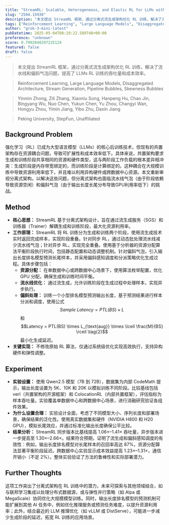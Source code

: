 ```yaml
---
title: "StreamRL: Scalable, Heterogeneous, and Elastic RL for LLMs with Disaggregated Stream Generation"
slug: "2504.15930"
description: "本文提出 StreamRL 框架，通过分离式流生成架构优化 RL 训练，解决了流水线和偏斜气泡问题，提高了 LLMs RL 训练的吞吐量和成本效率。"
tags: ["Reinforcement Learning", "Large Language Models", "Disaggregated Architecture", "Stream Generation", "Pipeline Bubbles", "Skewness Bubbles"]
author: "grok-3-mini-latest"
pubDatetime: 2025-05-04T08:29:22.589748+00:00
preference: "unknown"
score: 0.7992840297225124
featured: false
draft: false
---
```


> 本文提出 StreamRL 框架，通过分离式流生成架构优化 RL 训练，解决了流水线和偏斜气泡问题，提高了 LLMs RL 训练的吞吐量和成本效率。

> Reinforcement Learning, Large Language Models, Disaggregated Architecture, Stream Generation, Pipeline Bubbles, Skewness Bubbles 

> Yinmin Zhong, Zili Zhang, Xiaoniu Song, Hanpeng Hu, Chao Jin, Bingyang Wu, Nuo Chen, Yukun Chen, Yu Zhou, Changyi Wan, Hongyu Zhou, Yimin Jiang, Yibo Zhu, Daxin Jiang

> Peking University, StepFun, Unaffiliated 

## Background Problem

强化学习（RL）已成为大型语言模型（LLMs）的核心后训练技术，但现有的共置架构存在资源耦合问题，导致可扩展性和成本效率低下。具体来说，共置架构要求生成和训练阶段共享相同的资源和硬件类型，这与两阶段工作负载的根本差异相冲突：生成阶段是内存带宽绑定的，而训练阶段是计算绑定的。这种耦合在大规模训练中导致资源利用率低下，并且难以利用异构硬件或跨数据中心资源。本文重新审视分离式架构，以解决这些问题，但分离式架构也面临流水线气泡（由于阶段依赖导致资源空闲）和偏斜气泡（由于输出长度长尾分布导致GPU利用率低下）的挑战。

## Method

*   **核心思想：** StreamRL 基于分离式架构设计，旨在通过流生成服务（SGS）和训练器（Trainer）解耦生成和训练阶段，最大化资源利用率。
*   **工作原理：** StreamRL 将 RL 训练分为生成和训练两个阶段，使用流生成技术实时返回完成样本，实现阶段重叠。针对同步 RL，通过动态批处理流水线减少流水线气泡；针对异步 RL，实现完全重叠。使用基于分析器的资源分配算法平衡阶段执行时间，包括静态配置和动态调整机制。针对偏斜气泡，引入输出长度排名模型预测长尾样本，并采用偏斜感知调度和分派策略优化生成过程。具体步骤包括：
    - **资源分配：** 在单数据中心或跨数据中心场景下，使用算法枚举配置，优化 GPU 分配，确保生成和训练时间平衡。
    - **流水线优化：** 通过流生成，允许训练阶段在生成过程中处理样本，实现异步执行。
    - **偏斜处理：** 训练一个小型排名模型预测输出长度，基于预测结果进行样本分派和调度，使用公式 $$Sample\text{ }Latency = PTL(BS) \times L \tag{1}$$ 和 $$Latency = PTL(BS) \times L_{\text{aug}} \times \lceil \frac{M}{BS} \rceil \tag{2}$$ 最小化生成延迟。
*   **关键实现：** 不修改原始 RL 算法，仅通过系统级优化实现高效执行，支持异构硬件和弹性调整。

## Experiment

*   **实验设置：** 使用 Qwen2.5 模型（7B 到 72B），数据集为内部 CodeMath 提示，输出长度设置为 5K、10K 和 20K 以模拟训练不同阶段。比较基线包括 verl（共置架构的开源框架）和 ColocationRL（内部共置框架），评估指标为样本吞吐量。实验覆盖单数据中心和跨数据中心场景，进行消融研究验证各组件效果。
*   **为什么设置合理：** 实验设计全面，考虑了不同模型大小、序列长度和部署场景，确保结果的泛化性。使用真实数据集和硬件（NVIDIA H800 和 H20 GPU），模拟长尾效应，并通过标准化输出长度确保公平比较。
*   **结果分析：** StreamRL 同步版本比基线提高 1.06×–1.41× 吞吐量，异步版本进一步提高至 1.30×–2.66×。结果符合预期，证明了流生成和偏斜感知调度的有效性：例如，输出长度排名模型对长尾样本的召回率高达 87%，资源分配算法显著平衡阶段延迟。跨数据中心实验显示成本效益提高 1.23×–1.31×，通信开销小（不足 2%）。整体实验验证了方法的鲁棒性和实际部署潜力。

## Further Thoughts 

这项工作突出了分离式架构在 RL 训练中的潜力，未来可探索与其他领域结合，如与联邦学习集成以处理分布式数据源，或与弹性并行策略（如 Alpa 或 MegaScale）协同优化大规模模型训练。同时，输出长度排名模型的预测机制可能扩展到其他 AI 任务中，例如优化推理服务或预测任务难度，以提升资源利用率；此外，结合最近的 LLM 推理优化（如 vLLM 或 DistServe），可能进一步减少生成阶段的延迟，拓宽 RL 训练的应用场景。